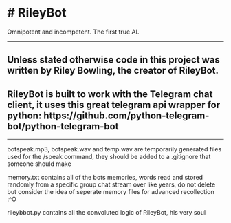 <h1># RileyBot</h1>
Omnipotent and incompetent. The first true AI.

---
Unless stated otherwise code in this project was written by Riley Bowling, the creator of RileyBot.
---

<h2>RileyBot is built to work with the Telegram chat client, it uses this great telegram api wrapper for python:
https://github.com/python-telegram-bot/python-telegram-bot</h2>

---

botspeak.mp3, botspeak.wav and temp.wav are temporarily generated files used for the /speak command, they
should be added to a .gitignore that someone should make

memory.txt contains all of the bots memories, words read and stored randomly from a specific group chat stream over like years, 
do not delete but consider the idea of seperate memory files for advanced recollection :^O

rileybbot.py contains all the convoluted logic of RileyBot, his very soul

